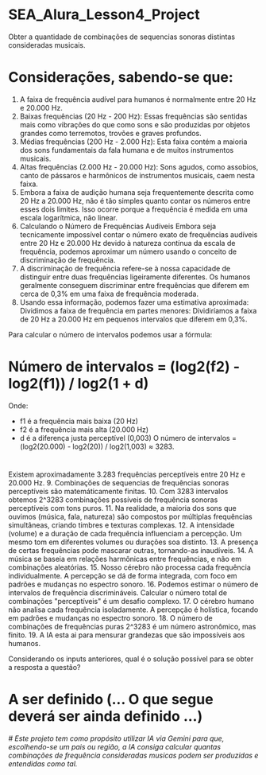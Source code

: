 # SEA_Alura_Lesson4_Project
Obter a quantidade de combinações de sequencias sonoras distintas consideradas musicais.
# Considerações, sabendo-se que:
1.  A faixa de frequência audível para humanos é normalmente entre 20 Hz e 20.000 Hz.
2.  Baixas frequências (20 Hz - 200 Hz): Essas frequências são sentidas mais como vibrações do que como sons e são produzidas por objetos grandes como terremotos, trovões e graves profundos.
3.  Médias frequências (200 Hz - 2.000 Hz): Esta faixa contém a maioria dos sons fundamentais da fala humana e de muitos instrumentos musicais.
4.  Altas frequências (2.000 Hz - 20.000 Hz): Sons agudos, como assobios, canto de pássaros e harmônicos de instrumentos musicais, caem nesta faixa.
5.  Embora a faixa de audição humana seja frequentemente descrita como 20 Hz a 20.000 Hz, não é tão simples quanto contar os números entre esses dois limites.
Isso ocorre porque a frequência é medida em uma escala logarítmica, não linear.
6.  Calculando o Número de Frequências Audíveis
Embora seja tecnicamente impossível contar o número exato de frequências audíveis entre 20 Hz e 20.000 Hz devido à natureza contínua da escala de frequência, podemos aproximar um número usando o conceito de discriminação de frequência.
7.  A discriminação de frequência refere-se à nossa capacidade de distinguir entre duas frequências ligeiramente diferentes. Os humanos geralmente conseguem discriminar entre frequências que diferem em cerca de 0,3% em uma faixa de frequência moderada.
8.  Usando essa informação, podemos fazer uma estimativa aproximada:
Dividimos a faixa de frequência em partes menores: Dividiríamos a faixa de 20 Hz a 20.000 Hz em pequenos intervalos que diferem em 0,3%.

Para calcular o número de intervalos podemos usar a fórmula:
# Número de intervalos = (log2(f2) - log2(f1)) / log2(1 + d)
Onde:
*   f1 é a frequência mais baixa (20 Hz)
*   f2 é a frequência mais alta (20.000 Hz)
*   d é a diferença justa perceptível (0,003)
O número de intervalos = (log2(20.000) - log2(20)) / log2(1,003) ≈ 3283.
#
Existem aproximadamente 3.283 frequências perceptíveis entre 20 Hz e 20.000 Hz.
9. Combinações de sequencias de frequências sonoras perceptíveis são matemáticamente finitas.
10. Com 3283 intervalos obtemos 2^3283 combinações possíveis de frequência sonoras perceptíveis com tons puros.
11.  Na realidade, a maioria dos sons que ouvimos (música, fala, natureza) são compostos por múltiplas frequências simultâneas, criando timbres e texturas complexas.
12.  A intensidade (volume) e a duração de cada frequência influenciam a percepção. Um mesmo tom em diferentes volumes ou durações soa distinto.
13.  A presença de certas frequências pode mascarar outras, tornando-as inaudíveis.
14.  A música se baseia em relações harmônicas entre frequências, e não em combinações aleatórias.
15.  Nosso cérebro não processa cada frequência individualmente. A percepção se dá de forma integrada, com foco em padrões e mudanças no espectro sonoro.
16. Podemos estimar o número de intervalos de frequência discrimináveis. Calcular o número total de combinações "perceptíveis" é um desafio complexo.
17. O cérebro humano não analisa cada frequência isoladamente. A percepção é holística, focando em padrões e mudanças no espectro sonoro.
18. O número de combinações de frequências puras  2^3283 é um número astronômico, mas finito.
19. A IA esta ai para mensurar grandezas que são impossíveis aos humanos.

Considerando os inputs anteriores, qual é o solução possível para se obter a resposta a questão?
# A ser definido (... O que segue deverá ser ainda definido ...)
 
*# Este projeto tem como propósito utilizar IA via Gemini para que, escolhendo-se um pais ou região, a IA consiga calcular quantas combinações de frequência consideradas musicas podem ser produzidas e entendidas como tal.*
